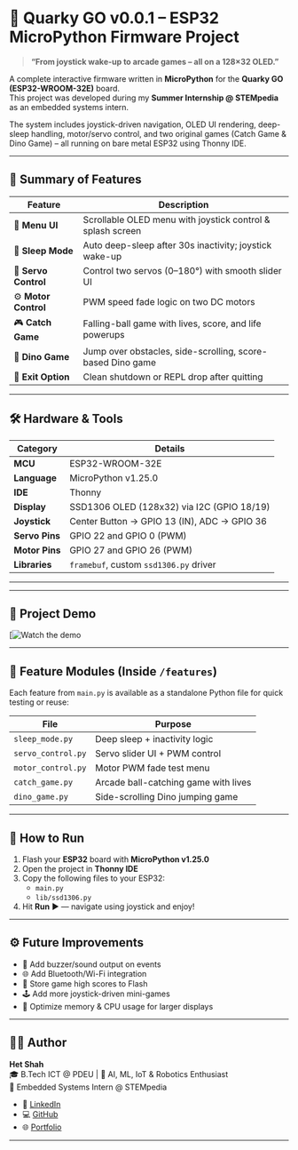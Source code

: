 # 🚀 Quarky GO v0.0.1 – ESP32 MicroPython Firmware Project

> **“From joystick wake-up to arcade games – all on a 128×32 OLED.”**

A complete interactive firmware written in **MicroPython** for the **Quarky GO (ESP32-WROOM-32E)** board.  
This project was developed during my **Summer Internship @ STEMpedia** as an embedded systems intern.

The system includes joystick-driven navigation, OLED UI rendering, deep-sleep handling, motor/servo control, and two original games (Catch Game & Dino Game) – all running on bare metal ESP32 using Thonny IDE.

---

## 🧠 Summary of Features

| Feature             | Description |
|---------------------|-------------|
| 🧭 **Menu UI**       | Scrollable OLED menu with joystick control & splash screen |
| 🌙 **Sleep Mode**    | Auto deep-sleep after 30s inactivity; joystick wake-up |
| 🦾 **Servo Control** | Control two servos (0–180°) with smooth slider UI |
| ⚙ **Motor Control** | PWM speed fade logic on two DC motors |
| 🎮 **Catch Game**    | Falling-ball game with lives, score, and life powerups |
| 🦖 **Dino Game**     | Jump over obstacles, side-scrolling, score-based Dino game |
| 🛑 **Exit Option**   | Clean shutdown or REPL drop after quitting |

---

## 🛠️ Hardware & Tools

| Category         | Details                              |
|------------------|--------------------------------------|
| **MCU**          | ESP32-WROOM-32E                      |
| **Language**     | MicroPython v1.25.0                  |
| **IDE**          | Thonny                               |
| **Display**      | SSD1306 OLED (128x32) via I2C (GPIO 18/19) |
| **Joystick**     | Center Button → GPIO 13 (IN), ADC → GPIO 36 |
| **Servo Pins**   | GPIO 22 and GPIO 0 (PWM)             |
| **Motor Pins**   | GPIO 27 and GPIO 26 (PWM)            |
| **Libraries**    | `framebuf`, custom `ssd1306.py` driver |

---

---

## 🎥 Project Demo

[![Watch the demo]([https://www.google.com/imgres?q=esp32%20electionic%20classic%20pic&imgurl=https%3A%2F%2Frandomnerdtutorials.com%2Fwp-content%2Fuploads%2F2022%2F10%2FESP32-Getting-Started.jpg&imgrefurl=https%3A%2F%2Frandomnerdtutorials.com%2Fgetting-started-with-esp32%2F&docid=we8tJVOHH26hIM&tbnid=njC-5z-AVxpJTM&vet=12ahUKEwjsqtmvn8GOAxWdTmwGHWyVNa4QM3oECB0QAA..i&w=1280&h=720&hcb=2&itg=1&ved=2ahUKEwjsqtmvn8GOAxWdTmwGHWyVNa4QM3oECB0QAA](https://youtube.com/shorts/yGZhgMbDZ7I))



---

## 🧩 Feature Modules (Inside `/features`)

Each feature from `main.py` is available as a standalone Python file for quick testing or reuse:

| File               | Purpose                              |
|--------------------|--------------------------------------|
| `sleep_mode.py`    | Deep sleep + inactivity logic        |
| `servo_control.py` | Servo slider UI + PWM control        |
| `motor_control.py` | Motor PWM fade test menu             |
| `catch_game.py`    | Arcade ball-catching game with lives |
| `dino_game.py`     | Side-scrolling Dino jumping game     |

---

## 🔌 How to Run

1. Flash your **ESP32** board with **MicroPython v1.25.0**
2. Open the project in **Thonny IDE**
3. Copy the following files to your ESP32:
   - `main.py`
   - `lib/ssd1306.py`
4. Hit **Run** ▶ — navigate using joystick and enjoy!

---

## ⚙️ Future Improvements

- 🎵 Add buzzer/sound output on events
- 🌐 Add Bluetooth/Wi-Fi integration
- 💾 Store game high scores to Flash
- 🕹 Add more joystick-driven mini-games
- 🧠 Optimize memory & CPU usage for larger displays

---

## 👨‍💻 Author

**Het Shah**  
🎓 B.Tech ICT @ PDEU | 🔬 AI, ML, IoT & Robotics Enthusiast  
🧠 Embedded Systems Intern @ STEMpedia

- 🔗 [LinkedIn](https://www.linkedin.com/in/hetshah-ai-tech/)
- 💻 [GitHub](https://github.com/hetshahAI)
- 🌐 [Portfolio](https://hetshah1704.wixsite.com/het-portfolio217)

---




